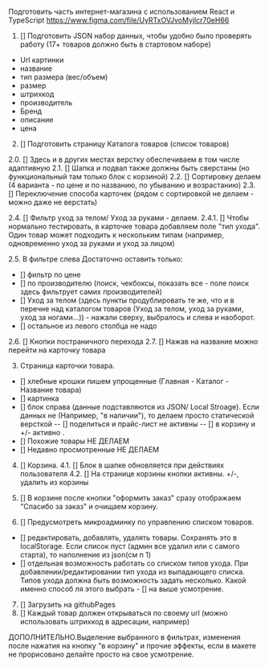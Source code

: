 Подготовить часть интернет-магазина с использованием React и TypeScript
https://www.figma.com/file/UyRTxOVJvoMyjlcr70eH66

1. [] Подготовить JSON набор данных, чтобы удобно было проверять работу (17+ товаров должно быть в стартовом наборе)

- Url картинки
- название
- тип размера (вес/объем)
- размер
- штрихкод
- производитель
- Бренд
- описание
- цена

2. [] Подготовить страницу Каталога товаров (список товаров)

2.0. [] Здесь и в других местах верстку обеспечиваем в том числе адаптивную
2.1. [] Шапка и подвал также должны быть сверстаны (но функциональный там только блок с корзиной)
2.2. [] Сортировку делаем (4 варианта - по цене и по названию, по убыванию и возрастанию)
2.3. [] Переключение способа карточек (рядом с сортировкой не делаем - можно даже не верстать)

2.4. [] Фильтр уход за телом/ Уход за руками - делаем.
2.4.1. [] Чтобы нормально тестировать, в карточке товара добавляем поле "тип ухода". Один товар может         подходить к нескольким типам (например, одновременно уход за руками и уход за лицом)

2.5. В фильтре слева Достаточно оставить только:
- [] фильтр по цене
- [] по производителю (поиск, чекбоксы, показать все - поле поиск здесь фильтрует самих производителей)
- [] Уход за телом (здесь пункты продублировать те же, что и в перечне над каталогом товаров (Уход за телом, уход за руками, уход за ногами...)) - нажали сверху, выбралось и слева и наоборот.
- [] остальное из левого столбца не надо

2.6. [] Кнопки постраничного перехода
2.7. [] Нажав на название можно перейти на карточку товара

3. Страница карточки товара.
- [] хлебные крошки пишем упрощенные (Главная - Каталог - Название товара)
- [] картинка
- [] блок справа (данные подставляются из JSON/ Local Stroage). Если данных не (Например, "в наличии"), то делаем просто статической версткой
  -- [] поделиться и прайс-лист не активны
  -- [] в корзину и +/- активно .
- [] Похожие товары НЕ ДЕЛАЕМ
- [] Недавно просмотренные НЕ ДЕЛАЕМ

4. [] Корзина.
4.1. [] Блок в шапке обновляется при действиях пользователя
4.2. [] На странице корзины кнопки активны. +/-, удалить из корзины

5. [] В корзине после кнопки "оформить заказ" сразу отображаем "Спасибо за заказ" и очищаем корзину.

6. [] Предусмотреть микроадминку по управлению списком товаров.
- [] редактировать, добавлять, удалять товары. Сохранять это в localStorage. Если список пуст (админ все удалил или с самого старта), то наполнение из json(см п 1)
- [] отдельная возможность работать со списком типов ухода. При добавлении/редактировании тип ухода из выпадающего списка. Типов ухода должна быть возможность задать несколько. Какой именно способ ля этого выбрать - [] на выше усмотрение.

7. [] Загрузить на githubPages
8. [] Каждый товар должен открываться по своему url (можно использовать штрихкод в адресации, например)

ДОПОЛНИТЕЛЬНО.Выделение выбранного в фильтрах, изменения после нажатия на кнопку "в корзину" и прочие эффекты, если в макете не прорисовано делайте просто на свое усмотрение.
